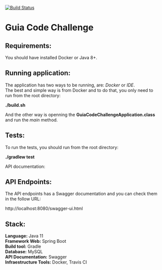 [![Build Status](https://travis-ci.org/juliodias/guia-codechallenge.svg?branch=master)](https://travis-ci.org/juliodias/guia-codechallenge)

# Guia Code Challenge

## Requirements:
You should have installed Docker or Java 8+.

## Running application:
The application has two ways to be running, are: *Docker* or *IDE*.  
The best and simple way is from Docker and to do that, you only need to run from the root directory:

**./build.sh**

And the other way is openning the **GuiaCodeChallengeApplication.class** and run the *main* method.

## Tests:

To run the tests, you should run from the root directory:

**./gradlew test**

API documentation:

## API Endpoints:

The API endpoints has a Swagger documentation and you can check them in the follow URL:

http://localhost:8080/swagger-ui.html

## Stack:
**Language:** Java 11  
**Framework Web:** Spring Boot  
**Build tool:** Gradle  
**Database:** MySQL  
**API Documentation:** Swagger  
**Infraestructure Tools:** Docker, Travis CI
